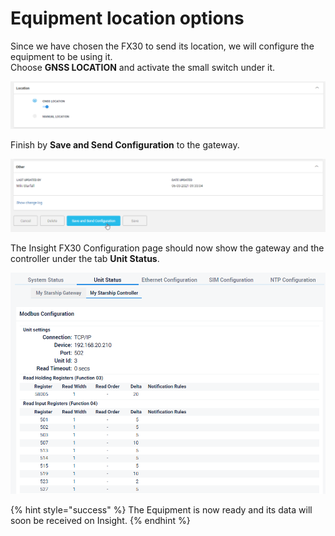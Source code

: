 # Equipment location options

Since we have chosen the FX30 to send its location, we will configure the equipment to be using it.\
Choose **GNSS LOCATION** and activate the small switch under it.

![](<../../../../../.gitbook/assets/image (34).png>)

Finish by **Save and Send Configuration** to the gateway.

![](<../../../../../.gitbook/assets/image (26).png>)



The Insight FX30 Configuration page should now show the gateway and the controller under the tab **Unit Status**.

![](<../../../../../.gitbook/assets/image (35).png>)



{% hint style="success" %}
The Equipment is now ready and its data will soon be received on Insight.
{% endhint %}
